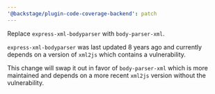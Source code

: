 ```yaml
---
'@backstage/plugin-code-coverage-backend': patch
---
```


Replace `express-xml-bodyparser` with `body-parser-xml`.

`express-xml-bodyparser` was last updated 8 years ago
and currently depends on a version of `xml2js` which
contains a vulnerability.

This change will swap it out in favor of `body-parser-xml`
which is more maintained and depends on a more recent `xml2js`
version without the vulnerability.
